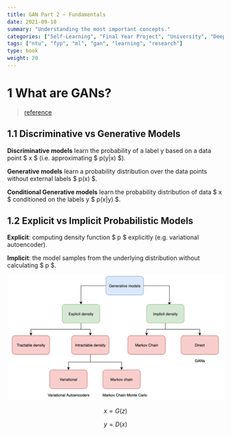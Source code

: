 ```yaml
---
title: GAN Part 2 – Fundamentals
date: 2021-09-10
summary: "Understanding the most important concepts."
categories: ["Self-Learning", "Final Year Project", "University", "Deep Learning", "Machine Learning", "Generative Adversarial Networks", "Neural Network", "Research"]
tags: ["ntu", "fyp", "ml", "gan", "learning", "research"]
type: book
weight: 20
---
```


# 1 What are GANs?

> [reference](https://theaisummer.com/latent-variable-models/)

## 1.1 Discriminative vs Generative Models

**Discriminative models** learn the probability of a label y based on a data point $ x $ (i.e. approximating $ p(y|x) $).

**Generative models** learn a probability distribution over the data points without external labels $ p(x) $.

**Conditional Generative models** learn the probability distribution of data $ x $ conditioned on the labels y $ p(x|y) $.

## 1.2 Explicit vs Implicit Probabilistic Models

**Explicit**: computing density function $ p $ explicitly (e.g. variational autoencoder).

**Implicit**: the model samples from the underlying distribution without calculating $ p $.

![Generative Modesl](2021-09-11-06-30-31.png)



$$ x = G(z) $$

$$ y = D(x) $$

